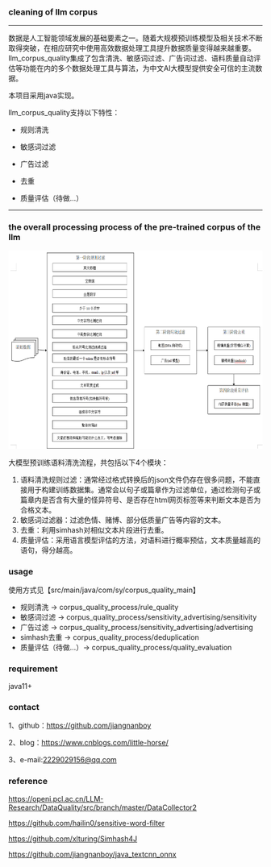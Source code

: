 ### cleaning of llm corpus

-----------------------------------------------------------------------
数据是人工智能领域发展的基础要素之一。随着大规模预训练模型及相关技术不断取得突破，在相应研究中使用高效数据处理工具提升数据质量变得越来越重要。llm_corpus_quality集成了包含清洗、敏感词过滤、广告词过滤、语料质量自动评估等功能在内的多个数据处理工具与算法，为中文AI大模型提供安全可信的主流数据。

本项目采用java实现。

llm_corpus_quality支持以下特性：

* 规则清洗

* 敏感词过滤

* 广告过滤

* 去重

* 质量评估（待做...）
--------------------------------------------------------------------------------
### the overall processing process of the pre-trained corpus of the llm
<div align=center>
<img src="llm_corpus_process.png" width="613" height="393"/><br/>
</div>

大模型预训练语料清洗流程，共包括以下4个模块：

1. 语料清洗规则过滤：通常经过格式转换后的json文件仍存在很多问题，不能直接用于构建训练数据集。通常会以句子或篇章作为过滤单位，通过检测句子或篇章内是否含有大量的怪异符号、是否存在html网页标签等来判断文本是否为合格文本。
2. 敏感词过滤器：过滤色情、赌博、部分低质量广告等内容的文本。
3. 去重：利用simhash对相似文本片段进行去重。
4. 质量评估：采用语言模型评估的方法，对语料进行概率预估，文本质量越高的语句，得分越高。

### usage
使用方式见【src/main/java/com/sy/corpus_quality_main】

* 规则清洗 -> corpus_quality_process/rule_quality
* 敏感词过滤 -> corpus_quality_process/sensitivity_advertising/sensitivity
* 广告过滤 -> corpus_quality_process/sensitivity_advertising/advertising
* simhash去重 -> corpus_quality_process/deduplication
* 质量评估（待做...）-> corpus_quality_process/quality_evaluation

### requirement
java11+

### contact
1、github：https://github.com/jiangnanboy

2、blog：https://www.cnblogs.com/little-horse/

3、e-mail:2229029156@qq.com

### reference
https://openi.pcl.ac.cn/LLM-Research/DataQuality/src/branch/master/DataCollector2

https://github.com/hailin0/sensitive-word-filter

https://github.com/xlturing/Simhash4J

https://github.com/jiangnanboy/java_textcnn_onnx


